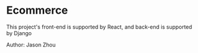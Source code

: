 # Ecommerce

This project's front-end is supported by React, and back-end is supported by Django

Author: Jason Zhou
